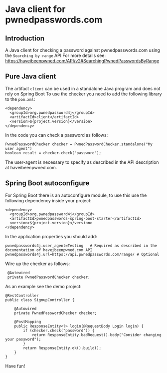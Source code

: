 # Java client for pwnedpasswords.com

## Introduction

A Java client for checking a password against pwnedpasswords.com using the `Searching by range` API
For more details see: https://haveibeenpwned.com/API/v2#SearchingPwnedPasswordsByRange

## Pure Java client

The artifact `client` can be used in a standalone Java program and does not rely on Spring Boot
To use the checker you need to add the following library to the `pom.xml`:

```
<dependency>
  <groupId>org.pwnedpassword4j</groupId>
  <artifactId>client</artifactId>
  <version>${project.version}</version>
</dependency>

```

In the code you can check a password as follows:

```
PwnedPasswordChecker checker = PwnedPasswordChecker.standalone("My user agent")
boolean result = checker.check("password");
```

The user-agent is necessary to specify as described in the API description at haveibeenpwned.com.

## Spring Boot autoconfigure

For Spring Boot there is an autoconfigure module, to use this use the following dependency inside your project:

```
<dependency>
  <groupId>org.pwnedpassword4j</groupId>
  <artifactId>pwnedpasswords-spring-boot-starter</artifactId>
  <version>${project.version}</version>
</dependency>
``` 

In the application.properties you should add:

```
pwnedpasswords4j.user_agent=Testing   # Required as described in the documentation of haveibeenpwned.com API
pwnedpasswords4j.url=https://api.pwnedpasswords.com/range/ # Optional
```

Wire up the checker as follows: 

```
 @Autowired
 private PwnedPasswordChecker checker;
```

As an example see the demo project:

```
@RestController
public class SignupController {

    @Autowired
    private PwnedPasswordChecker checker;

    @PostMapping
    public ResponseEntity<?> login(@RequestBody Login login) {
        if (checker.check("password")) {
            return ResponseEntity.badRequest().body("Consider changing your password");
        }
        return ResponseEntity.ok().build();
    }
}
```

Have fun!



